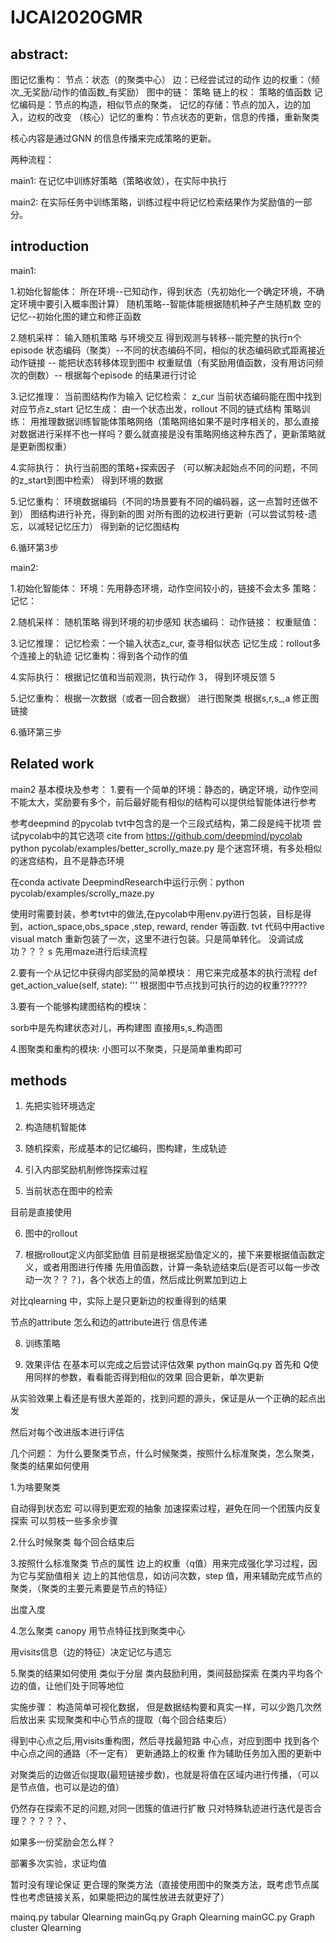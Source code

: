 # IJCAI2020GMR

## abstract:

图记忆重构：
    节点：状态（的聚类中心）
    边：已经尝试过的动作
    边的权重：（频次_无奖励/动作的值函数_有奖励）
    图中的链： 策略
    链上的权： 策略的值函数
    记忆编码是：节点的构造，相似节点的聚类，
    记忆的存储：节点的加入，边的加入，边权的改变
    （核心）记忆的重构：节点状态的更新，信息的传播，重新聚类

核心内容是通过GNN 的信息传播来完成策略的更新。

两种流程：

main1: 在记忆中训练好策略（策略收敛），在实际中执行
    
main2: 在实际任务中训练策略，训练过程中将记忆检索结果作为奖励值的一部分。

## introduction

main1:

1.初始化智能体：
    所在环境--已知动作，得到状态（先初始化一个确定环境，不确定环境中要引入概率图计算）
    随机策略--智能体能根据随机种子产生随机数
    空的记忆--初始化图的建立和修正函数


2.随机采样：
    输入随机策略
    与环境交互 
    得到观测与转移--能完整的执行n个episode
    状态编码（聚类）--不同的状态编码不同，相似的状态编码欧式距离接近
    动作链接 -- 能把状态转移体现到图中
    权重赋值（有奖励用值函数，没有用访问频次的倒数）-- 根据每个episode 的结果进行讨论

3.记忆推理：
    当前图结构作为输入
    记忆检索： z_cur 当前状态编码能在图中找到对应节点z_start
    记忆生成： 由一个状态出发，rollout 不同的链式结构
    策略训练： 用推理数据训练智能体策略网络（策略网络如果不是时序相关的，那么直接对数据进行采样不也一样吗？要么就直接是没有策略网络这种东西了，更新策略就是更新图权重）

4.实际执行：
    执行当前图的策略+探索因子
    （可以解决起始点不同的问题，不同的z_start到图中检索）
    得到环境的数据

5.记忆重构：
    环境数据编码（不同的场景要有不同的编码器，这一点暂时还做不到）
    图结构进行补充，得到新的图
    对所有图的边权进行更新（可以尝试剪枝-遗忘，以减轻记忆压力）
    得到新的记忆图结构

6.循环第3步


main2:

1.初始化智能体：
    环境：先用静态环境，动作空间较小的，链接不会太多
    策略：
    记忆：

2.随机采样：
    随机策略
    得到环境的初步感知
    状态编码：
    动作链接：
    权重赋值：

3.记忆推理：
    记忆检索：一个输入状态z_cur, 查寻相似状态
    记忆生成：rollout多个连接上的轨迹
    记忆重构：得到各个动作的值

4.实际执行：
    根据记忆值和当前观测，执行动作
    3，
    得到环境反馈
    5

5.记忆重构：
    根据一次数据（或者一回合数据）
    进行图聚类
    根据s,r,s_,a 修正图链接

6.循环第三步

## Related work

main2 基本模块及参考：
1.要有一个简单的环境：静态的，确定环境，动作空间不能太大，奖励要有多个，前后最好能有相似的结构可以提供给智能体进行参考

参考deepmind 的pycolab
tvt中包含的是一个三段式结构，第二段是纯干扰项
尝试pycolab中的其它选项 cite from https://github.com/deepmind/pycolab
python pycolab/examples/better_scrolly_maze.py 是个迷宫环境，有多处相似的迷宫结构，且不是静态环境

在conda activate DeepmindResearch中运行示例：python pycolab/examples/scrolly_maze.py 

使用时需要封装，参考tvt中的做法,在pycolab中用env.py进行包装，目标是得到，action_space,obs_space ,step, reward, render 等函数. tvt 代码中用active visual match 重新包装了一次，这里不进行包装。只是简单转化。
没调试成功？？？
s
先用maze进行后续流程

2.要有一个从记忆中获得内部奖励的简单模块：
用它来完成基本的执行流程
    def get_action_value(self, state):
        '''
        根据图中节点找到可执行的边的权重??????


3.要有一个能够构建图结构的模块：

sorb中是先构建状态对儿，再构建图
直接用s,s_构造图



4.图聚类和重构的模块:
小图可以不聚类，只是简单重构即可

## methods

1. 先把实验环境选定

2. 构造随机智能体

3. 随机探索，形成基本的记忆编码，图构建，生成轨迹

4. 引入内部奖励机制修饰探索过程

5. 当前状态在图中的检索

目前是直接使用

6. 图中的rollout 


7. 根据rollout定义内部奖励值
目前是根据奖励值定义的，接下来要根据值函数定义，或者用图进行传播
先用值函数，计算一条轨迹结束后(是否可以每一步改动一次？？？)，各个状态上的值，然后成比例累加到边上

对比qlearning 中，实际上是只更新边的权重得到的结果

节点的attribute 怎么和边的attribute进行 信息传递

8. 训练策略

9. 效果评估 
在基本可以完成之后尝试评估效果
python mainGq.py
首先和  Q使用同样的参数，看看能否得到相似的效果
回合更新，单次更新

从实验效果上看还是有很大差距的，找到问题的源头，保证是从一个正确的起点出发

然后对每个改进版本进行评估

几个问题：
为什么要聚类节点，什么时候聚类，按照什么标准聚类，怎么聚类，聚类的结果如何使用

1.为啥要聚类

自动得到状态宏
可以得到更宏观的抽象
加速探索过程，避免在同一个团簇内反复探索
可以剪枝一些多余步骤

2.什么时候聚类
每个回合结束后

3.按照什么标准聚类
节点的属性
边上的权重（q值）用来完成强化学习过程，因为它与奖励值相关
边上的其他信息，如访问次数，step 值，用来辅助完成节点的聚类，（聚类的主要元素要是节点的特征）

出度入度

4.怎么聚类
canopy
用节点特征找到聚类中心

用visits信息（边的特征）决定记忆与遗忘



5.聚类的结果如何使用
类似于分层
类内鼓励利用，类间鼓励探索
在类内平均各个边的值，让他们处于同等地位


实施步骤：
构造简单可视化数据，
但是数据结构要和真实一样，可以少跑几次然后放出来
实现聚类和中心节点的提取（每个回合结束后）

得到中心点之后,用visits重构图，然后寻找最短路
中心点，对应到图中
找到各个中心点之间的通路（不一定有）
更新通路上的权重
作为辅助任务加入图的更新中

对聚类后的边做近似提取(最短链接步数)，也就是将值在区域内进行传播，（可以是节点值，也可以是边的值）

仍然存在探索不足的问题,对同一团簇的值进行扩散
只对特殊轨迹进行迭代是否合理？？？？？、

如果多一份奖励会怎么样？


部署多次实验，求证均值

暂时没有理论保证
更合理的聚类方法（直接使用图中的聚类方法，既考虑节点属性也考虑链接关系，如果能把边的属性放进去就更好了）

mainq.py tabular Qlearning
mainGq.py Graph Qlearning
mainGC.py Graph cluster Qlearning


